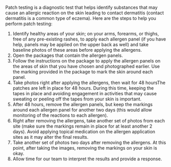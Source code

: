 Patch testing is a diagnostic test that helps identify substances that may cause an allergic reaction on the skin leading to contact dermatitis (contact dermatitis is a common type of eczema).
Here are the steps to help you perform patch testing:

1. Identify healthy areas of your skin; on your arms, forearms, or thighs, free of any pre-existing rashes, to apply each allergen panel (if you have help, panels may be applied on the upper back as well) and take baseline photos of these areas before applying the allergens.
2. Open the packages that contain the allergen panels.
3. Follow the instructions on the package to apply the allergen panels on the areas of skin that you have chosen and photographed earlier. Use the marking provided in the package to mark the skin around each panel.
4. Take photos right after applying the allergens, then wait for 48 hoursThe patches are left in place for 48 hours. During this time, keeping the tapes in place and avoiding engagement in activities that may cause sweating or peeling off the tapes from your skin is important. 
5. After 48 hours, remove the allergen panels, but keep the markings around each allergen panel for another two days (this would allow monitoring of the reactions to each allergen). 
6. Right after removing the allergens, take another set of photos from each site (make sure the markings remain in place for at least another 2 days). Avoid applying topical medication on the allergen application sites as it may alter the final results.
7. Take another set of photos two days after removing the allergens. At this point, after taking the images, removing the markings on your skin is okay. 
8. Allow time for our team to interpret the results and provide a response.




